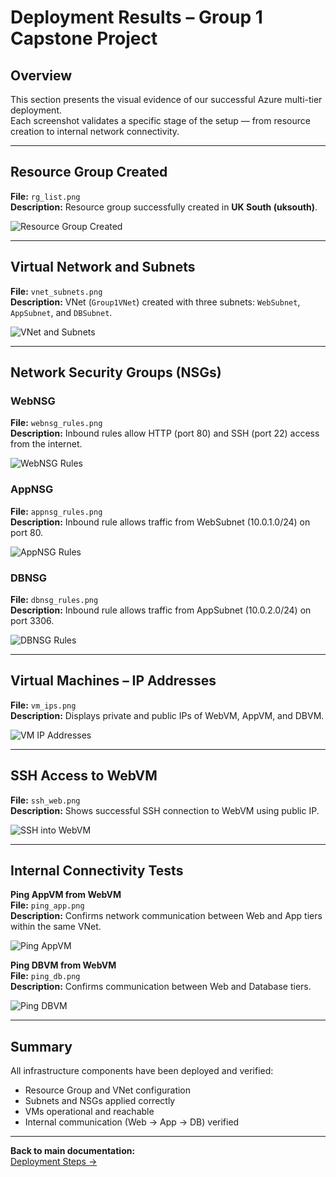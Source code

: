 # Deployment Results – Group 1 Capstone Project

## Overview
This section presents the visual evidence of our successful Azure multi-tier deployment.  
Each screenshot validates a specific stage of the setup — from resource creation to internal network connectivity.

---

## Resource Group Created
**File:** `rg_list.png`  
**Description:** Resource group successfully created in **UK South (uksouth)**.

![Resource Group Created](Screenshots/rg_list.png)

---

## Virtual Network and Subnets
**File:** `vnet_subnets.png`  
**Description:** VNet (`Group1VNet`) created with three subnets: `WebSubnet`, `AppSubnet`, and `DBSubnet`.

![VNet and Subnets](Screenshots/vnet_subnets.png)

---

## Network Security Groups (NSGs)
### WebNSG
**File:** `webnsg_rules.png`  
**Description:** Inbound rules allow HTTP (port 80) and SSH (port 22) access from the internet.

![WebNSG Rules](Screenshots/webnsg_rules.png)

### AppNSG
**File:** `appnsg_rules.png`  
**Description:** Inbound rule allows traffic from WebSubnet (10.0.1.0/24) on port 80.

![AppNSG Rules](Screenshots/appnsg_rules.png)

### DBNSG
**File:** `dbnsg_rules.png`  
**Description:** Inbound rule allows traffic from AppSubnet (10.0.2.0/24) on port 3306.

![DBNSG Rules](Screenshots/dbnsg_rules.png)

---

## Virtual Machines – IP Addresses
**File:** `vm_ips.png`  
**Description:** Displays private and public IPs of WebVM, AppVM, and DBVM.

![VM IP Addresses](Screenshots/vm_ips.png)

---

## SSH Access to WebVM
**File:** `ssh_web.png`  
**Description:** Shows successful SSH connection to WebVM using public IP.

![SSH into WebVM](Screenshots/ssh_web.png)

---

## Internal Connectivity Tests
**Ping AppVM from WebVM**  
**File:** `ping_app.png`  
**Description:** Confirms network communication between Web and App tiers within the same VNet.

![Ping AppVM](Screenshots/ping_app.png)

**Ping DBVM from WebVM**  
**File:** `ping_db.png`  
**Description:** Confirms communication between Web and Database tiers.

![Ping DBVM](Screenshots/ping_db.png)

---

## Summary
All infrastructure components have been deployed and verified:
- Resource Group and VNet configuration
- Subnets and NSGs applied correctly
- VMs operational and reachable
- Internal communication (Web → App → DB) verified  

---

**Back to main documentation:**  
[Deployment Steps →](deployment-steps.md)


